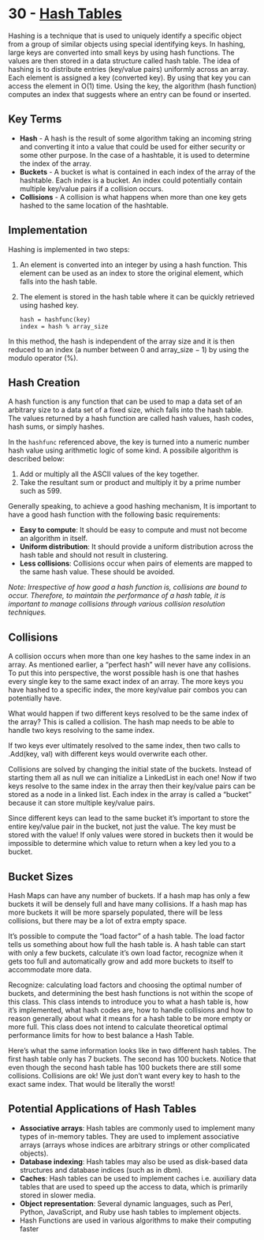 # 30 - [Hash Tables](https://www.hackerearth.com/practice/data-structures/hash-tables/basics-of-hash-tables/tutorial/)

Hashing is a technique that is used to uniquely identify a specific object from a group of similar objects using special identifying keys. In hashing, large keys are converted into small keys by using hash functions. The values are then stored in a data structure called hash table. The idea of hashing is to distribute entries (key/value pairs) uniformly across an array. Each element is assigned a key (converted key). By using that key you can access the element in O(1) time. Using the key, the algorithm (hash function) computes an index that suggests where an entry can be found or inserted.

## Key Terms

- **Hash** - A hash is the result of some algorithm taking an incoming string and converting it into a value that could be used for either security or some other purpose. In the case of a hashtable, it is used to determine the index of the array.
- **Buckets** - A bucket is what is contained in each index of the array of the hashtable. Each index is a bucket. An index could potentially contain multiple key/value pairs if a collision occurs.
- **Collisions** - A collision is what happens when more than one key gets hashed to the same location of the hashtable.

## Implementation

Hashing is implemented in two steps:

1. An element is converted into an integer by using a hash function. This element can be used as an index to store the original element, which falls into the hash table.
2. The element is stored in the hash table where it can be quickly retrieved using hashed key.

    ```
    hash = hashfunc(key)
    index = hash % array_size
    ```

In this method, the hash is independent of the array size and it is then reduced to an index (a number between 0 and array_size − 1) by using the modulo operator (%).

## Hash Creation

A hash function is any function that can be used to map a data set of an arbitrary size to a data set of a fixed size, which falls into the hash table. The values returned by a hash function are called hash values, hash codes, hash sums, or simply hashes.

In the `hashfunc` referenced above, the key is turned into a numeric number hash value using arithmetic logic of some kind. A possibile algorithm is described below:

1. Add or multiply all the ASCII values of the key together.
2. Take the resultant sum or product and multiply it by a prime number such as 599.

Generally speaking, to achieve a good hashing mechanism, It is important to have a good hash function with the following basic requirements:

- **Easy to compute**: It should be easy to compute and must not become an algorithm in itself.
- **Uniform distribution**: It should provide a uniform distribution across the hash table and should not result in clustering.
- **Less collisions**: Collisions occur when pairs of elements are mapped to the same hash value. These should be avoided.

*Note: Irrespective of how good a hash function is, collisions are bound to occur. Therefore, to maintain the performance of a hash table, it is important to manage collisions through various collision resolution techniques.*

## Collisions

A collision occurs when more than one key hashes to the same index in an array. As mentioned earlier, a “perfect hash” will never have any collisions. To put this into perspective, the worst possible hash is one that hashes every single key to the same exact index of an array. The more keys you have hashed to a specific index, the more key/value pair combos you can potentially have.

What would happen if two different keys resolved to be the same index of the array? This is called a collision. The hash map needs to be able to handle two keys resolving to the same index.

If two keys ever ultimately resolved to the same index, then two calls to .Add(key, val) with different keys would overwrite each other.

Collisions are solved by changing the initial state of the buckets. Instead of starting them all as null we can initialize a LinkedList in each one! Now if two keys resolve to the same index in the array then their key/value pairs can be stored as a node in a linked list. Each index in the array is called a “bucket” because it can store multiple key/value pairs.

Since different keys can lead to the same bucket it’s important to store the entire key/value pair in the bucket, not just the value. The key must be stored with the value! If only values were stored in buckets then it would be impossible to determine which value to return when a key led you to a bucket.

## Bucket Sizes

Hash Maps can have any number of buckets. If a hash map has only a few buckets it will be densely full and have many collisions. If a hash map has more buckets it will be more sparsely populated, there will be less collisions, but there may be a lot of extra empty space.

It’s possible to compute the “load factor” of a hash table. The load factor tells us something about how full the hash table is. A hash table can start with only a few buckets, calculate it’s own load factor, recognize when it gets too full and automatically grow and add more buckets to itself to accommodate more data.

Recognize: calculating load factors and choosing the optimal number of buckets, and determining the best hash functions is not within the scope of this class. This class intends to introduce you to what a hash table is, how it’s implemented, what hash codes are, how to handle collisions and how to reason generally about what it means for a hash table to be more empty or more full. This class does not intend to calculate theoretical optimal performance limits for how to best balance a Hash Table.

Here’s what the same information looks like in two different hash tables. The first hash table only has 7 buckets. The second has 100 buckets. Notice that even though the second hash table has 100 buckets there are still some collisions. Collisions are ok! We just don’t want every key to hash to the exact same index. That would be literally the worst!

## Potential Applications of Hash Tables

- **Associative arrays**: Hash tables are commonly used to implement many types of in-memory tables. They are used to implement associative arrays (arrays whose indices are arbitrary strings or other complicated objects).
- **Database indexing**: Hash tables may also be used as disk-based data structures and database indices (such as in dbm).
- **Caches**: Hash tables can be used to implement caches i.e. auxiliary data tables that are used to speed up the access to data, which is primarily stored in slower media.
- **Object representation**: Several dynamic languages, such as Perl, Python, JavaScript, and Ruby use hash tables to implement objects.
- Hash Functions are used in various algorithms to make their computing faster